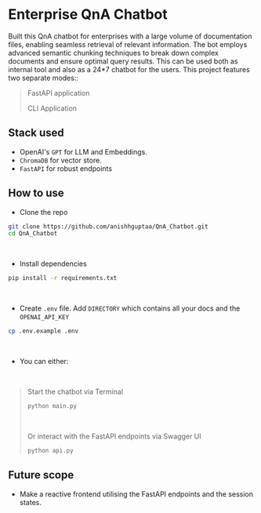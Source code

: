 
# Enterprise QnA Chatbot

Built this QnA chatbot for enterprises with a large volume of documentation files, enabling seamless retrieval of relevant information. The bot employs advanced semantic chunking techniques to break down complex documents and ensure optimal query results. This can be used both as internal tool and also as a 24*7 chatbot for the users. This project features two separate modes::
> FastAPI application
> 
> CLI Application

## Stack used

- OpenAI's `GPT` for LLM and Embeddings.
- `ChromaDB` for vector store.
- `FastAPI` for robust endpoints
## How to use

- Clone the repo

```bash
git clone https://github.com/anishhguptaa/QnA_Chatbot.git
cd QnA_Chatbot
```
<br>

- Install dependencies

```bash
pip install -r requirements.txt
```
<br>

- Create `.env` file. Add `DIRECTORY` which contains all your docs and the `OPENAI_API_KEY`

```bash
cp .env.example .env
```
<br>

- You can either:

<br>

> Start the chatbot via Terminal
> ```bash
> python main.py
> ```
>
> <br>
> 
> Or interact with the FastAPI endpoints via Swagger UI
> ```bash
> python api.py
> ```


## Future scope

- Make a reactive frontend utilising the FastAPI endpoints and the session states.
